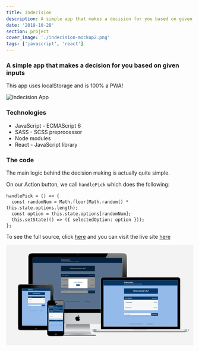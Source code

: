 ```yaml
---
title: Indecision
description: A simple app that makes a decision for you based on given inputs
date: '2018-10-28'
section: project
cover_image: './indecision-mockup2.png'
tags: ['javascript', 'react']
---
```


### A simple app that makes a decision for you based on given inputs

This app uses localStorage and is 100% a PWA!

![Indecision App](https://res.cloudinary.com/crbaucom/image/upload/v1546543786/crbaucom-images/indecision-pwa-lighthouse-100-desktop.png)

### Technologies

- JavaScript - ECMAScript 6
- SASS - SCSS preprocessor
- Node modules
- React - JavaScript library

### The code

The main logic behind the decision making is actually quite simple.

On our Action button, we call `handlePick` which does the following:

```
handlePick = () => {
  const randomNum = Math.floor(Math.random() * this.state.options.length);
  const option = this.state.options[randomNum];
  this.setState(() => ({ selectedOption: option }));
};
```

To see the full source, click [here](https://github.com/cbaucom/react-indecision-app) and you can visit the live site [here](https://indecision.builtbybaucom.com)

![Indecision App Mockup](./indecision-mockup.png)
